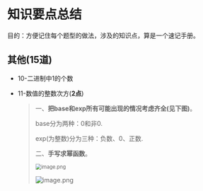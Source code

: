 # 知识要点总结

目的：方便记住每个题型的做法，涉及的知识点，算是一个速记手册。



## 其他(15道)

- 10-二进制中1的个数

  > 

- 11-数值的整数次方(**2点**)

  > 一、**把base和exp所有可能出现的情况考虑齐全(见下图)**。
  >
  > base分为两种：0和非0.
  >
  > exp(为整数)分为三种：负数、0、正数.
  >
  > 二、**手写求幂函数**。
  >
  > <img src="https://i.loli.net/2020/02/15/wpJQN9TY8WscOrC.png" alt="image.png" style="zoom: 80%;" />
  >
  > ![image.png](https://i.loli.net/2020/02/15/p5s8Z3NliGx2o9H.png)

